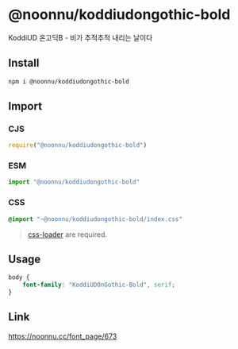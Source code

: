 # @noonnu/koddiudongothic-bold
KoddiUD 온고딕B - 비가 추적추적 내리는 날이다

## Install
```sh
npm i @noonnu/koddiudongothic-bold
```
## Import
### CJS
```js
require("@noonnu/koddiudongothic-bold")
```
### ESM
```js
import "@noonnu/koddiudongothic-bold"
```
### CSS 
```css
@import "~@noonnu/koddiudongothic-bold/index.css"
```
> [css-loader](https://github.com/webpack-contrib/css-loader) are required.

## Usage
```css
body {
    font-family: "KoddiUDOnGothic-Bold", serif;
}
```

## Link
https://noonnu.cc/font_page/673